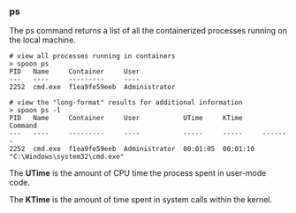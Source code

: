 ### ps

The ps command returns a list of all the containerized processes running on the local machine. 

	# view all processes running in containers
	> spoon ps
	PID   Name     Container  	 User
	---   ----	   --------- 	 ----
	2252  cmd.exe  f1ea9fe59eeb  Administrator

	# view the "long-format" results for additional information
	> spoon ps -l
	PID   Name     Container  	 User	  		UTime	  KTime		Command
	---   ----	   --------- 	 ---- 			----- 	  -----		-------
	2252  cmd.exe  f1ea9fe59eeb  Administrator  00:01:05  00:01:10	"C:\Windows\system32\cmd.exe"

The **UTime** is the amount of CPU time the process spent in user-mode code. 

The **KTime** is the amount of time spent in system calls within the kernel. 